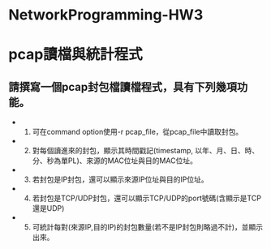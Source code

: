 # NetworkProgramming-HW3
# pcap讀檔與統計程式
## 請撰寫一個pcap封包檔讀檔程式，具有下列幾項功能。

* 1. 可在command option使用-r pcap_file，從pcap_file中讀取封包。

* 2. 對每個讀進來的封包，顯示其時間戳記(timestamp, 以年、月、日、時、分、秒為單PL)、來源的MAC位址與目的MAC位址。

* 3. 若封包是IP封包，還可以顯示來源IP位址與目的IP位址。

* 4. 若封包是TCP/UDP封包，還可以顯示TCP/UDP的port號碼(含顯示是TCP還是UDP)

* 5. 可統計每對(來源IP,目的IP)的封包數量(若不是IP封包則略過不計)，並顯示出來。
